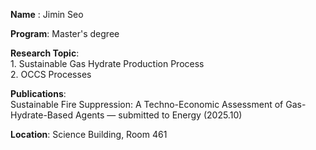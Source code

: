 **Name**   : Jimin Seo

**Program**: Master's degree

**Research Topic**: <br>1. Sustainable Gas Hydrate Production Process
<br>2. OCCS Processes

**Publications**: <br>Sustainable Fire Suppression: A Techno-Economic Assessment of Gas-Hydrate-Based Agents — submitted to Energy (2025.10)

**Location**: Science Building, Room 461
